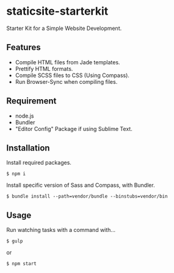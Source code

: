 # staticsite-starterkit

Starter Kit for a Simple Website Development.

## Features

- Compile HTML files from Jade templates.
- Prettify HTML formats.
- Compile SCSS files to CSS (Using Compass).
- Run Browser-Sync when compiling files.

## Requirement

- node.js
- Bundler
- "Editor Config" Package if using Sublime Text.

## Installation

Install required packages.

```
$ npm i
```

Install specific version of Sass and Compass, with Bundler.

```
$ bundle install --path=vendor/bundle --binstubs=vendor/bin
```

## Usage

Run watching tasks with a command with...

```
$ gulp
```

or

```
$ npm start
```
